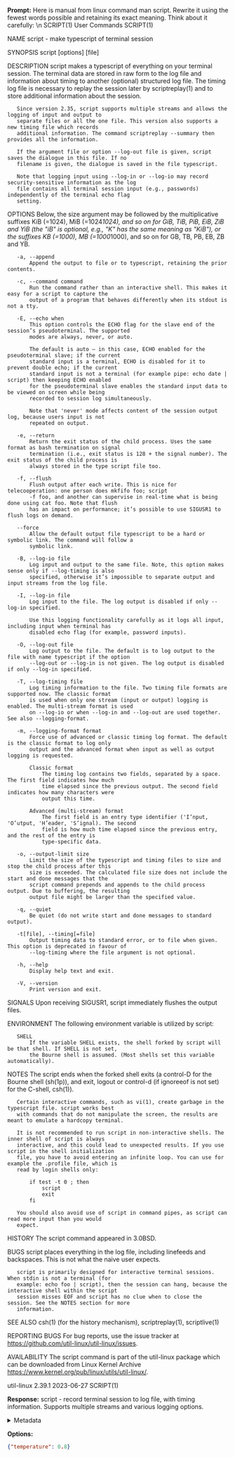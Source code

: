 **Prompt:**
Here is manual from linux command man script. Rewrite it using the fewest words possible and retaining its exact meaning. Think about it carefully: \n SCRIPT(1)                                        User Commands                                       SCRIPT(1)

NAME
       script - make typescript of terminal session

SYNOPSIS
       script [options] [file]

DESCRIPTION
       script makes a typescript of everything on your terminal session. The terminal data are stored in raw
       form to the log file and information about timing to another (optional) structured log file. The timing
       log file is necessary to replay the session later by scriptreplay(1) and to store additional
       information about the session.

       Since version 2.35, script supports multiple streams and allows the logging of input and output to
       separate files or all the one file. This version also supports a new timing file which records
       additional information. The command scriptreplay --summary then provides all the information.

       If the argument file or option --log-out file is given, script saves the dialogue in this file. If no
       filename is given, the dialogue is saved in the file typescript.

       Note that logging input using --log-in or --log-io may record security-sensitive information as the log
       file contains all terminal session input (e.g., passwords) independently of the terminal echo flag
       setting.

OPTIONS
       Below, the size argument may be followed by the multiplicative suffixes KiB (=1024), MiB (=1024*1024),
       and so on for GiB, TiB, PiB, EiB, ZiB and YiB (the "iB" is optional, e.g., "K" has the same meaning as
       "KiB"), or the suffixes KB (=1000), MB (=1000*1000), and so on for GB, TB, PB, EB, ZB and YB.

       -a, --append
           Append the output to file or to typescript, retaining the prior contents.

       -c, --command command
           Run the command rather than an interactive shell. This makes it easy for a script to capture the
           output of a program that behaves differently when its stdout is not a tty.

       -E, --echo when
           This option controls the ECHO flag for the slave end of the session’s pseudoterminal. The supported
           modes are always, never, or auto.

           The default is auto — in this case, ECHO enabled for the pseudoterminal slave; if the current
           standard input is a terminal, ECHO is disabled for it to prevent double echo; if the current
           standard input is not a terminal (for example pipe: echo date | script) then keeping ECHO enabled
           for the pseudoterminal slave enables the standard input data to be viewed on screen while being
           recorded to session log simultaneously.

           Note that 'never' mode affects content of the session output log, because users input is not
           repeated on output.

       -e, --return
           Return the exit status of the child process. Uses the same format as bash termination on signal
           termination (i.e., exit status is 128 + the signal number). The exit status of the child process is
           always stored in the type script file too.

       -f, --flush
           Flush output after each write. This is nice for telecooperation: one person does mkfifo foo; script
           -f foo, and another can supervise in real-time what is being done using cat foo. Note that flush
           has an impact on performance; it’s possible to use SIGUSR1 to flush logs on demand.

       --force
           Allow the default output file typescript to be a hard or symbolic link. The command will follow a
           symbolic link.

       -B, --log-io file
           Log input and output to the same file. Note, this option makes sense only if --log-timing is also
           specified, otherwise it’s impossible to separate output and input streams from the log file.

       -I, --log-in file
           Log input to the file. The log output is disabled if only --log-in specified.

           Use this logging functionality carefully as it logs all input, including input when terminal has
           disabled echo flag (for example, password inputs).

       -O, --log-out file
           Log output to the file. The default is to log output to the file with name typescript if the option
           --log-out or --log-in is not given. The log output is disabled if only --log-in specified.

       -T, --log-timing file
           Log timing information to the file. Two timing file formats are supported now. The classic format
           is used when only one stream (input or output) logging is enabled. The multi-stream format is used
           on --log-io or when --log-in and --log-out are used together. See also --logging-format.

       -m, --logging-format format
           Force use of advanced or classic timing log format. The default is the classic format to log only
           output and the advanced format when input as well as output logging is requested.

           Classic format
               The timing log contains two fields, separated by a space. The first field indicates how much
               time elapsed since the previous output. The second field indicates how many characters were
               output this time.

           Advanced (multi-stream) format
               The first field is an entry type identifier ('I’nput, 'O’utput, 'H’eader, 'S’ignal). The second
               field is how much time elapsed since the previous entry, and the rest of the entry is
               type-specific data.

       -o, --output-limit size
           Limit the size of the typescript and timing files to size and stop the child process after this
           size is exceeded. The calculated file size does not include the start and done messages that the
           script command prepends and appends to the child process output. Due to buffering, the resulting
           output file might be larger than the specified value.

       -q, --quiet
           Be quiet (do not write start and done messages to standard output).

       -t[file], --timing[=file]
           Output timing data to standard error, or to file when given. This option is deprecated in favour of
           --log-timing where the file argument is not optional.

       -h, --help
           Display help text and exit.

       -V, --version
           Print version and exit.

SIGNALS
       Upon receiving SIGUSR1, script immediately flushes the output files.

ENVIRONMENT
       The following environment variable is utilized by script:

       SHELL
           If the variable SHELL exists, the shell forked by script will be that shell. If SHELL is not set,
           the Bourne shell is assumed. (Most shells set this variable automatically).

NOTES
       The script ends when the forked shell exits (a control-D for the Bourne shell (sh(1p)), and exit,
       logout or control-d (if ignoreeof is not set) for the C-shell, csh(1)).

       Certain interactive commands, such as vi(1), create garbage in the typescript file. script works best
       with commands that do not manipulate the screen, the results are meant to emulate a hardcopy terminal.

       It is not recommended to run script in non-interactive shells. The inner shell of script is always
       interactive, and this could lead to unexpected results. If you use script in the shell initialization
       file, you have to avoid entering an infinite loop. You can use for example the .profile file, which is
       read by login shells only:

           if test -t 0 ; then
               script
               exit
           fi

       You should also avoid use of script in command pipes, as script can read more input than you would
       expect.

HISTORY
       The script command appeared in 3.0BSD.

BUGS
       script places everything in the log file, including linefeeds and backspaces. This is not what the
       naive user expects.

       script is primarily designed for interactive terminal sessions. When stdin is not a terminal (for
       example: echo foo | script), then the session can hang, because the interactive shell within the script
       session misses EOF and script has no clue when to close the session. See the NOTES section for more
       information.

SEE ALSO
       csh(1) (for the history mechanism), scriptreplay(1), scriptlive(1)

REPORTING BUGS
       For bug reports, use the issue tracker at https://github.com/util-linux/util-linux/issues.

AVAILABILITY
       The script command is part of the util-linux package which can be downloaded from Linux Kernel Archive
       <https://www.kernel.org/pub/linux/utils/util-linux/>.

util-linux 2.39.1                                 2023-06-27                                         SCRIPT(1)

**Response:**
script - record terminal session to log file, with timing information. Supports multiple streams and various logging options.

<details><summary>Metadata</summary>

- Duration: 1019 ms
- Datetime: 2023-08-21T14:46:05.793416
- Model: gpt-3.5-turbo-0613

</details>

**Options:**
```json
{"temperature": 0.8}
```

